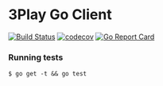 # 3Play Go Client

[![Build Status](https://api.travis-ci.org/NYTimes/threeplay.svg?branch=master)](https://travis-ci.org/NYTimes/threeplay)
[![codecov](https://codecov.io/gh/NYTimes/threeplay/branch/master/graph/badge.svg)](https://codecov.io/gh/NYTimes/threeplay)
[![Go Report Card](https://goreportcard.com/badge/github.com/NYTimes/threeplay)](https://goreportcard.com/report/github.com/NYTimes/threeplay)

### Running tests

```
$ go get -t && go test
```
